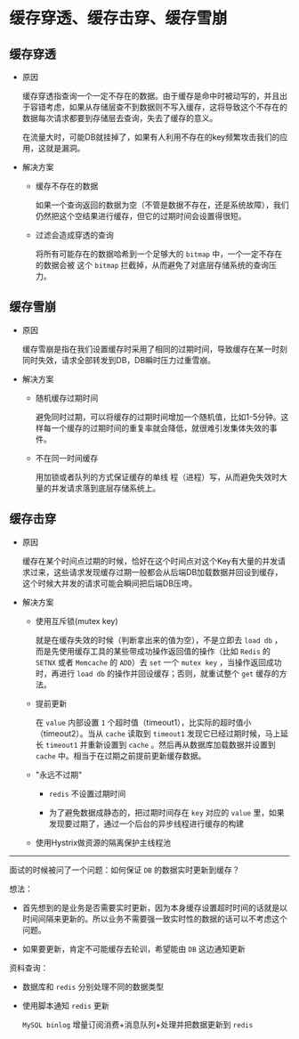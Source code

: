 # 缓存穿透、缓存击穿、缓存雪崩


## 缓存穿透

- 原因

    缓存穿透指查询一个一定不存在的数据。由于缓存是命中时被动写的，并且出于容错考虑，如果从存储层查不到数据则不写入缓存，这将导致这个不存在的数据每次请求都要到存储层去查询，失去了缓存的意义。
    
    在流量大时，可能DB就挂掉了，如果有人利用不存在的key频繁攻击我们的应用，这就是漏洞。

- 解决方案

    - 缓存不存在的数据

        如果一个查询返回的数据为空（不管是数据不存在，还是系统故障），我们仍然把这个空结果进行缓存，但它的过期时间会设置得很短。

    - 过滤会造成穿透的查询

        将所有可能存在的数据哈希到一个足够大的 `bitmap` 中，一个一定不存在的数据会被 这个 `bitmap` 拦截掉，从而避免了对底层存储系统的查询压力。

## 缓存雪崩

- 原因

    缓存雪崩是指在我们设置缓存时采用了相同的过期时间，导致缓存在某一时刻同时失效，请求全部转发到DB，DB瞬时压力过重雪崩。

- 解决方案

    - 随机缓存过期时间

        避免同时过期，可以将缓存的过期时间增加一个随机值，比如1-5分钟。这样每一个缓存的过期时间的重复率就会降低，就很难引发集体失效的事件。

    - 不在同一时间缓存

        用加锁或者队列的方式保证缓存的单线 程（进程）写，从而避免失效时大量的并发请求落到底层存储系统上。

## 缓存击穿

- 原因

    缓存在某个时间点过期的时候，恰好在这个时间点对这个Key有大量的并发请求过来，这些请求发现缓存过期一般都会从后端DB加载数据并回设到缓存，这个时候大并发的请求可能会瞬间把后端DB压垮。

- 解决方案

    - 使用互斥锁(mutex key)

        就是在缓存失效的时候（判断拿出来的值为空），不是立即去 `load db` ，而是先使用缓存工具的某些带成功操作返回值的操作（比如 `Redis` 的 `SETNX` 或者 `Memcache` 的 `ADD`）去 `set` 一个 `mutex key` ，当操作返回成功时，再进行 `load db` 的操作并回设缓存；否则，就重试整个 `get` 缓存的方法。

    - 提前更新

        在 `value` 内部设置 `1` 个超时值（timeout1），比实际的超时值小（timeout2）。当从 `cache` 读取到 `timeout1` 发现它已经过期时候，马上延长 `timeout1` 并重新设置到 `cache` 。然后再从数据库加载数据并设置到 `cache` 中。相当于在过期之前提前更新缓存数据。

    - "永远不过期"

        - `redis` 不设置过期时间

        - 为了避免数据成静态的，把过期时间存在 `key` 对应的 `value` 里，如果发现要过期了，通过一个后台的异步线程进行缓存的构建

    - 使用Hystrix做资源的隔离保护主线程池


---

面试的时候被问了一个问题：如何保证 `DB` 的数据实时更新到缓存？

想法：

- 首先想到的是业务是否需要实时更新，因为本身缓存设置超时时间的话就是以时间间隔来更新的。所以业务不需要强一致实时性的数据的话可以不考虑这个问题。

- 如果要更新，肯定不可能缓存去轮训，希望能由 `DB` 这边通知更新


资料查询：

- 数据库和 `redis` 分别处理不同的数据类型

- 使用脚本通知 `redis` 更新

    `MySQL binlog` 增量订阅消费+消息队列+处理并把数据更新到 `redis`